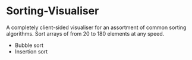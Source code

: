 # Sorting-Visualiser
A completely client-sided visualiser for an assortment of common sorting algorithms. Sort arrays of from 20 to 180 elements at any speed.
* Bubble sort
* Insertion sort

